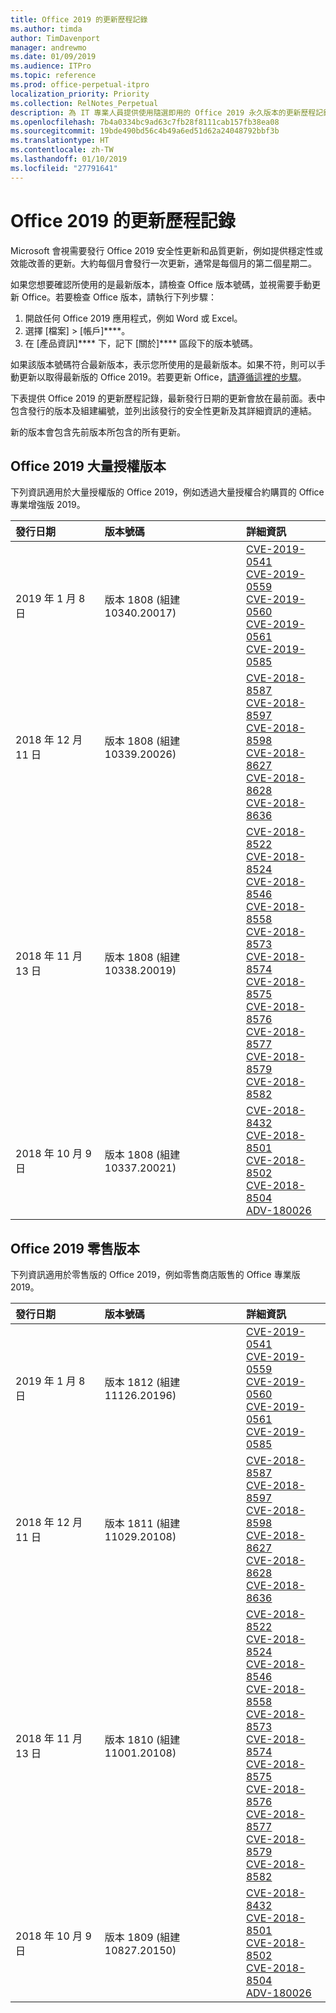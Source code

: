 ```yaml
---
title: Office 2019 的更新歷程記錄
ms.author: timda
author: TimDavenport
manager: andrewmo
ms.date: 01/09/2019
ms.audience: ITPro
ms.topic: reference
ms.prod: office-perpetual-itpro
localization_priority: Priority
ms.collection: RelNotes_Perpetual
description: 為 IT 專業人員提供使用隨選即用的 Office 2019 永久版本的更新歷程記錄
ms.openlocfilehash: 7b4a0334bc9ad63c7fb28f8111cab157fb38ea08
ms.sourcegitcommit: 19bde490bd56c4b49a6ed51d62a24048792bbf3b
ms.translationtype: HT
ms.contentlocale: zh-TW
ms.lasthandoff: 01/10/2019
ms.locfileid: "27791641"
---
```

# <a name="update-history-for-office-2019"></a>Office 2019 的更新歷程記錄

Microsoft 會視需要發行 Office 2019 安全性更新和品質更新，例如提供穩定性或效能改善的更新。大約每個月會發行一次更新，通常是每個月的第二個星期二。

如果您想要確認所使用的是最新版本，請檢查 Office 版本號碼，並視需要手動更新 Office。若要檢查 Office 版本，請執行下列步驟：

  1.    開啟任何 Office 2019 應用程式，例如 Word 或 Excel。
  2.    選擇 [檔案] > [帳戶]****。
  3.    在 [產品資訊]**** 下，記下 [關於]**** 區段下的版本號碼。

如果該版本號碼符合最新版本，表示您所使用的是最新版本。如果不符，則可以手動更新以取得最新版的 Office 2019。若要更新 Office，[請遵循這裡的步驟](https://support.office.com/article/2ab296f3-7f03-43a2-8e50-46de917611c5)。


下表提供 Office 2019 的更新歷程記錄，最新發行日期的更新會放在最前面。表中包含發行的版本及組建編號，並列出該發行的安全性更新及其詳細資訊的連結。

新的版本會包含先前版本所包含的所有更新。

## <a name="volume-licensed-versions-of-office-2019"></a>Office 2019 大量授權版本
下列資訊適用於大量授權版的 Office 2019，例如透過大量授權合約購買的 Office 專業增強版 2019。

|**發行日期**|**版本號碼**|**詳細資訊**|
|:-----|:-----|:-----|
|2019 年 1 月 8 日   |版本 1808 (組建 10340.20017)  |[CVE-2019-0541](https://portal.msrc.microsoft.com/zh-TW/security-guidance/advisory/CVE-2019-0541) <br/> [CVE-2019-0559](https://portal.msrc.microsoft.com/zh-TW/security-guidance/advisory/CVE-2019-0559) <br/> [CVE-2019-0560](https://portal.msrc.microsoft.com/zh-TW/security-guidance/advisory/CVE-2019-0560) <br/> [CVE-2019-0561](https://portal.msrc.microsoft.com/zh-TW/security-guidance/advisory/CVE-2019-0561) <br/> [CVE-2019-0585](https://portal.msrc.microsoft.com/zh-TW/security-guidance/advisory/CVE-2019-0585) <br/> |
|2018 年 12 月 11 日   |版本 1808 (組建 10339.20026)  |[CVE-2018-8587](https://portal.msrc.microsoft.com/zh-TW/security-guidance/advisory/CVE-2018-8587) <br/> [CVE-2018-8597](https://portal.msrc.microsoft.com/zh-TW/security-guidance/advisory/CVE-2018-8597) <br/> [CVE-2018-8598](https://portal.msrc.microsoft.com/zh-TW/security-guidance/advisory/CVE-2018-8598) <br/> [CVE-2018-8627](https://portal.msrc.microsoft.com/zh-TW/security-guidance/advisory/CVE-2018-8627) <br/> [CVE-2018-8628](https://portal.msrc.microsoft.com/zh-TW/security-guidance/advisory/CVE-2018-8628) <br/> [CVE-2018-8636](https://portal.msrc.microsoft.com/zh-TW/security-guidance/advisory/CVE-2018-8636) <br/>|
|2018 年 11 月 13 日   |版本 1808 (組建 10338.20019)  |[CVE-2018-8522](https://portal.msrc.microsoft.com/zh-TW/security-guidance/advisory/CVE-2018-8522) <br/> [CVE-2018-8524](https://portal.msrc.microsoft.com/zh-TW/security-guidance/advisory/CVE-2018-8524) <br/> [CVE-2018-8546](https://portal.msrc.microsoft.com/zh-TW/security-guidance/advisory/CVE-2018-8546) <br/> [CVE-2018-8558](https://portal.msrc.microsoft.com/zh-TW/security-guidance/advisory/CVE-2018-8558) <br/> [CVE-2018-8573](https://portal.msrc.microsoft.com/zh-TW/security-guidance/advisory/CVE-2018-8573) <br/> [CVE-2018-8574](https://portal.msrc.microsoft.com/zh-TW/security-guidance/advisory/CVE-2018-8574) <br/> [CVE-2018-8575](https://portal.msrc.microsoft.com/zh-TW/security-guidance/advisory/CVE-2018-8575) <br/> [CVE-2018-8576](https://portal.msrc.microsoft.com/zh-TW/security-guidance/advisory/CVE-2018-8576) <br/> [CVE-2018-8577](https://portal.msrc.microsoft.com/zh-TW/security-guidance/advisory/CVE-2018-8577) <br/> [CVE-2018-8579](https://portal.msrc.microsoft.com/zh-TW/security-guidance/advisory/CVE-2018-8579) <br/> [CVE-2018-8582](https://portal.msrc.microsoft.com/zh-TW/security-guidance/advisory/CVE-2018-8582) <br/>|
|2018 年 10 月 9 日   |版本 1808 (組建 10337.20021)  |[CVE-2018-8432](https://portal.msrc.microsoft.com/zh-TW/security-guidance/advisory/CVE-2018-8432) <br/> [CVE-2018-8501](https://portal.msrc.microsoft.com/zh-TW/security-guidance/advisory/CVE-2018-8501) <br/> [CVE-2018-8502](https://portal.msrc.microsoft.com/zh-TW/security-guidance/advisory/CVE-2018-8502) <br/> [CVE-2018-8504](https://portal.msrc.microsoft.com/zh-TW/security-guidance/advisory/CVE-2018-8504) <br/> [ADV-180026](https://portal.msrc.microsoft.com/zh-TW/security-guidance/advisory/ADV180026) <br/>|

## <a name="retail-versions-of-office-2019"></a>Office 2019 零售版本
下列資訊適用於零售版的 Office 2019，例如零售商店販售的 Office 專業版 2019。

|**發行日期**|**版本號碼**|**詳細資訊**|
|:-----|:-----|:-----|
|2019 年 1 月 8 日   |版本 1812 (組建 11126.20196)  |[CVE-2019-0541](https://portal.msrc.microsoft.com/zh-TW/security-guidance/advisory/CVE-2019-0541) <br/> [CVE-2019-0559](https://portal.msrc.microsoft.com/zh-TW/security-guidance/advisory/CVE-2019-0559) <br/> [CVE-2019-0560](https://portal.msrc.microsoft.com/zh-TW/security-guidance/advisory/CVE-2019-0560) <br/> [CVE-2019-0561](https://portal.msrc.microsoft.com/zh-TW/security-guidance/advisory/CVE-2019-0561) <br/> [CVE-2019-0585](https://portal.msrc.microsoft.com/zh-TW/security-guidance/advisory/CVE-2019-0585) <br/> |
|2018 年 12 月 11 日   |版本 1811 (組建 11029.20108)  |[CVE-2018-8587](https://portal.msrc.microsoft.com/zh-TW/security-guidance/advisory/CVE-2018-8587) <br/> [CVE-2018-8597](https://portal.msrc.microsoft.com/zh-TW/security-guidance/advisory/CVE-2018-8597) <br/> [CVE-2018-8598](https://portal.msrc.microsoft.com/zh-TW/security-guidance/advisory/CVE-2018-8598) <br/> [CVE-2018-8627](https://portal.msrc.microsoft.com/zh-TW/security-guidance/advisory/CVE-2018-8627) <br/> [CVE-2018-8628](https://portal.msrc.microsoft.com/zh-TW/security-guidance/advisory/CVE-2018-8628) <br/> [CVE-2018-8636](https://portal.msrc.microsoft.com/zh-TW/security-guidance/advisory/CVE-2018-8636) <br/>|
|2018 年 11 月 13 日   |版本 1810 (組建 11001.20108)  |[CVE-2018-8522](https://portal.msrc.microsoft.com/zh-TW/security-guidance/advisory/CVE-2018-8522) <br/> [CVE-2018-8524](https://portal.msrc.microsoft.com/zh-TW/security-guidance/advisory/CVE-2018-8524) <br/> [CVE-2018-8546](https://portal.msrc.microsoft.com/zh-TW/security-guidance/advisory/CVE-2018-8546) <br/> [CVE-2018-8558](https://portal.msrc.microsoft.com/zh-TW/security-guidance/advisory/CVE-2018-8558) <br/> [CVE-2018-8573](https://portal.msrc.microsoft.com/zh-TW/security-guidance/advisory/CVE-2018-8573) <br/> [CVE-2018-8574](https://portal.msrc.microsoft.com/zh-TW/security-guidance/advisory/CVE-2018-8574) <br/> [CVE-2018-8575](https://portal.msrc.microsoft.com/zh-TW/security-guidance/advisory/CVE-2018-8575) <br/> [CVE-2018-8576](https://portal.msrc.microsoft.com/zh-TW/security-guidance/advisory/CVE-2018-8576) <br/> [CVE-2018-8577](https://portal.msrc.microsoft.com/zh-TW/security-guidance/advisory/CVE-2018-8577) <br/> [CVE-2018-8579](https://portal.msrc.microsoft.com/zh-TW/security-guidance/advisory/CVE-2018-8579) <br/> [CVE-2018-8582](https://portal.msrc.microsoft.com/zh-TW/security-guidance/advisory/CVE-2018-8582) <br/>|
|2018 年 10 月 9 日   |版本 1809 (組建 10827.20150)  |[CVE-2018-8432](https://portal.msrc.microsoft.com/zh-TW/security-guidance/advisory/CVE-2018-8432) <br/> [CVE-2018-8501](https://portal.msrc.microsoft.com/zh-TW/security-guidance/advisory/CVE-2018-8501) <br/> [CVE-2018-8502](https://portal.msrc.microsoft.com/zh-TW/security-guidance/advisory/CVE-2018-8502) <br/> [CVE-2018-8504](https://portal.msrc.microsoft.com/zh-TW/security-guidance/advisory/CVE-2018-8504) <br/> [ADV-180026](https://portal.msrc.microsoft.com/zh-TW/security-guidance/advisory/ADV180026) <br/>|
